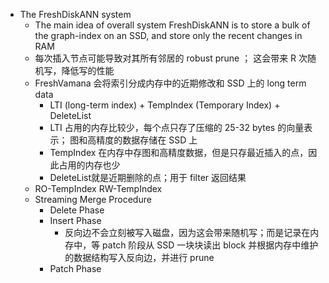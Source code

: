 - The FreshDiskANN system
	- The main idea of overall system FreshDiskANN is to store a bulk of the graph-index on an SSD, and store only the recent changes in RAM
	- 每次插入节点可能导致对其所有邻居的 robust prune ； 这会带来 R 次随机写，降低写的性能
	- FreshVamana 会将索引分成内存中的近期修改和 SSD 上的 long term data
		- LTI (long-term index) + TempIndex (Temporary Index) + DeleteList
		- LTI 占用的内存比较少，每个点只存了压缩的 25-32 bytes 的向量表示； 图和高精度的数据存储在 SSD 上
		- TempIndex 在内存中存图和高精度数据，但是只存最近插入的点，因此占用的内存也少
		- DeleteList就是近期删除的点；用于 filter 返回结果
	- RO-TempIndex RW-TempIndex
	- Streaming Merge Procedure
		- Delete Phase
		- Insert Phase
			- 反向边不会立刻被写入磁盘，因为这会带来随机写；而是记录在内存中，等 patch 阶段从 SSD 一块块读出 block 并根据内存中维护的数据结构写入反向边，并进行 prune
		- Patch Phase